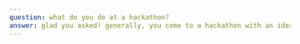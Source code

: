 ```yaml
---
question: what do you do at a hackathon?
answer: glad you asked! generally, you come to a hackathon with an idea for something you want to build (but it's also cool if you don't have an idea). then, you get together with your team (buddy up with friends!), and over the course of 24 hours, work on making that idea into something real! at the end of the hackathon you get to show off your project and potentially win prizes!
---
```

